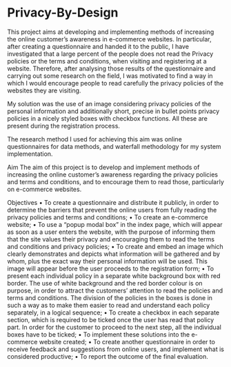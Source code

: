 # Privacy-By-Design

This project aims at developing and implementing methods of increasing the online customer’s awareness in e-commerce websites. In particular, after creating a questionnaire and handed it to the public, I have investigated that a large percent of the people does not read the Privacy policies or the terms and conditions, when visiting and registering at a website. Therefore, after analysing those results of the questionnaire and carrying out some research on the field, I was motivated to find a way in which I would encourage people to read carefully the privacy policies of the websites they are visiting.

My solution was the use of an image considering privacy policies of the personal information and additionally short, precise in bullet points privacy policies in a nicely styled boxes with checkbox functions. All these are present during the registration process.

The research method I used for achieving this aim was online questionnaires for data methods, and waterfall methodology for my system implementation.

Aim
The aim of this project is to develop and implement methods of increasing the online customer’s awareness regarding the privacy policies and terms and conditions, and to encourage them to read those, particularly on e-commerce websites.

Objectives
• To create a questionnaire and distribute it publicly, in order to determine the barriers that prevent the online users from fully reading the privacy policies and terms and conditions;
• To create an e-commerce website;
• To use a “popup modal box” in the index page, which will appear as soon as a user enters the website, with the purpose of informing them that the site values their privacy and encouraging them to read the terms and conditions and privacy policies;
• To create and embed an image which clearly demonstrates and depicts what information will be gathered and by whom, plus the exact way their personal information will be used. This image will appear before the user proceeds to the registration form;
• To present each individual policy in a separate white background box with red border. The use of white background and the red border colour is on purpose, in order to attract the customers’ attention to read the policies and terms and conditions. The division of the policies in the boxes is done in such a way as to make them easier to read and understand each policy separately, in a logical sequence;
• To create a checkbox in each separate section, which is required to be ticked once the user has read that policy part. In order for the customer to proceed to the next step, all the individual boxes have to be ticked;
• To implement these solutions into the e-commerce website created;
• To create another questionnaire in order to receive feedback and suggestions from online users, and implement what is considered productive;
• To report the outcome of the final evaluation.

